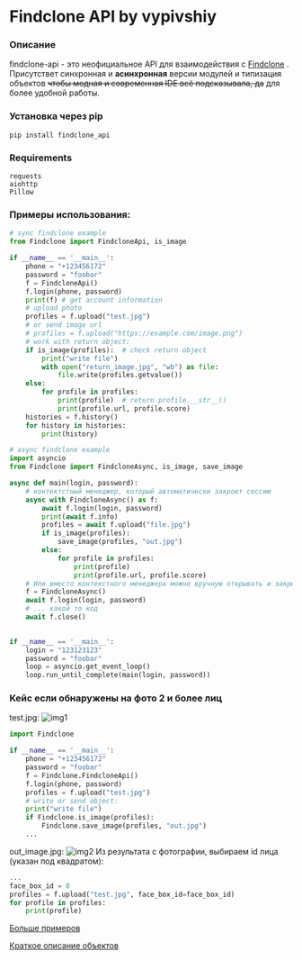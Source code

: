 # Findclone API by vypivshiy
### Описание
findclone-api - это неофициальное API для взаимодействия с [Findclone](https://findclone.ru) .
Присутствет синхронная и __асинхронная__ версии модулей и типизация объектов 
~~чтобы модная и современная IDE всё подсказывала, да~~ для более удобной
работы.
### Установка через pip
`pip install findclone_api`
### Requirements
```
requests
aiohttp
Pillow
```
### Примеры использования:

```python
# sync findclone example
from Findclone import FindcloneApi, is_image

if __name__ == '__main__':
    phone = "+123456172"
    password = "foobar"
    f = FindcloneApi()
    f.login(phone, password)
    print(f) # get account information
    # upload photo
    profiles = f.upload("test.jpg")
    # or send image url
    # profiles = f.upload("https://example.com/image.png")
    # work with return object:
    if is_image(profiles):  # check return object
        print("write file")
        with open("return_image.jpg", "wb") as file:
            file.write(profiles.getvalue())
    else:
        for profile in profiles:
            print(profile)  # return profile.__str__()
            print(profile.url, profile.score)
    histories = f.history()
    for history in histories:
        print(history)
```

```python
# async findclone example
import asyncio
from Findclone import FindcloneAsync, is_image, save_image

async def main(login, password):
    # контектстный менеджер, который автоматически закроет сессию
    async with FindcloneAsync() as f:
        await f.login(login, password)
        print(await f.info)
        profiles = await f.upload("file.jpg")
        if is_image(profiles):
            save_image(profiles, "out.jpg")
        else:
            for profile in profiles:
                print(profile)
                print(profile.url, profile.score)
    # Или вместо контекстного менеджера можно вручную открывать и закрывать сессию
    f = FindcloneAsync()
    await f.login(login, password)
    # ... какой то код
    await f.close()
        

if __name__ == '__main__':
    login = "123123123"
    password = "foobar"
    loop = asyncio.get_event_loop()
    loop.run_until_complete(main(login, password))
```
### Кейс если обнаружены на фото 2 и более лиц
test.jpg:
![img1](https://i.ibb.co/ZN2RM5F/Young-happy-couple-using-two-phones-share-social-media-news-at-home-smiling-husband-and-wife-millenn.jpg)
```python
import Findclone

if __name__ == '__main__':
    phone = "+123456172"
    password = "foobar"
    f = Findclone.FindcloneApi()
    f.login(phone, password)
    profiles = f.upload("test.jpg") 
    # write or send object:
    print("write file")
    if Findclone.is_image(profiles):
        Findclone.save_image(profiles, "out.jpg")
    ...
```
out_image.jpg:
![img2](https://i.ibb.co/SnrGGnD/test-123.png)
Из результата с фотографии, выбираем id лица (указан под квадратом):
```python
...
face_box_id = 0
profiles = f.upload("test.jpg", face_box_id=face_box_id)
for profile in profiles:
    print(profile)
``` 
[Больше примеров](https://github.com/vypivshiy/findclone_api/tree/main/examples)

[Краткое описание объектов](OBJECTS.md)